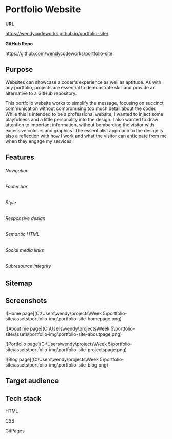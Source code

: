 # Portfolio Website

**URL**

https://wendycodeworks.github.io/portfolio-site/



**GitHub Repo**

https://github.com/wendycodeworks/portfolio-site



## Purpose

Websites can showcase a coder's experience as well as aptitude. As with any portfolio, projects are essential to demonstrate skill and provide an alternative to a GitHub repository. 

This portfolio website works to simplify the message, focusing on succinct communication without compromising too much detail about the coder. While this is intended to be a professional website, I wanted to inject some playfulness and a little personality into the design. I also wanted to draw attention to important information, without bombarding the visitor with excessive colours and graphics. The essentialist approach to the design is also a reflection with how I work and what the visitor can anticipate from me when they engage my services.

## Features

###### Navigation

###### Footer bar	

###### Style

###### Responsive design

###### Semantic HTML

###### Social media links

###### Subresource integrity


## Sitemap



## Screenshots

![Home page](C:\Users\wendy\projects\Week 5\portfolio-site\assets\portfolio-img\portfolio-site-homepage.png)

![About me page](C:\Users\wendy\projects\Week 5\portfolio-site\assets\portfolio-img\portfolio-site-aboutpage.png)

![Portfolio page](C:\Users\wendy\projects\Week 5\portfolio-site\assets\portfolio-img\portfolio-site-projectspage.png)

![Blog page](C:\Users\wendy\projects\Week 5\portfolio-site\assets\portfolio-img\portfolio-site-blog.png)

## Target audience



## Tech stack

HTML

CSS

GitPages